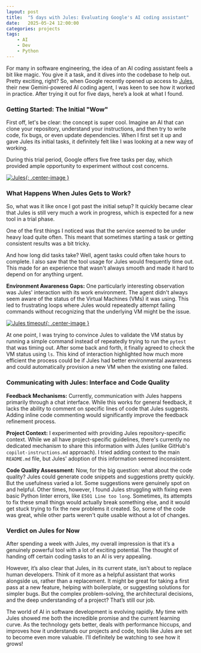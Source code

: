 ```yaml
---
layout: post
title:  "5 days with Jules: Evaluating Google's AI coding assistant"
date:   2025-05-24 12:00:00
categories: projects
tags:
    - AI
    - Dev
    - Python
---
```


For many in software engineering, the idea of an AI coding assistant feels a bit like magic. You give it a task, and it dives into the codebase to help out. Pretty exciting, right? So, when Google recently opened up access to [Jules](http://jules.google), their new Gemini-powered AI coding agent, I was keen to see how it worked in practice. After trying it out for five days, here’s a look at what I found.

### Getting Started: The Initial "Wow"

First off, let's be clear: the concept is super cool. Imagine an AI that can clone your repository, understand your instructions, and then try to write code, fix bugs, or even update dependencies. When I first set it up and gave Jules its initial tasks, it definitely felt like I was looking at a new way of working.

During this trial period, Google offers five free tasks per day, which provided ample opportunity to experiment without cost concerns.

[![Jules]({{site.url}}/assets/jules.png){: .center-image }]({{site.url}}/assets/jules.png)

### What Happens When Jules Gets to Work?

So, what was it like once I got past the initial setup? It quickly became clear that Jules is still very much a work in progress, which is expected for a new tool in a trial phase.

One of the first things I noticed was that the service seemed to be under heavy load quite often. This meant that sometimes starting a task or getting consistent results was a bit tricky.

And how long did tasks take? Well, agent tasks could often take hours to complete. I also saw that the tool usage for Jules would frequently time out. This made for an experience that wasn't always smooth and made it hard to depend on for anything urgent.

**Environment Awareness Gaps:** One particularly interesting observation was Jules' interaction with its work environment. The agent didn't always seem aware of the status of the Virtual Machines (VMs) it was using. This led to frustrating loops where Jules would repeatedly attempt failing commands without recognizing that the underlying VM might be the issue.

[![Jules timeout]({{site.url}}/assets/jules_timeout.png){: .center-image }]({{site.url}}/assets/jules_timeout.png)

At one point, I was trying to convince Jules to validate the VM status by running a simple command instead of repeatedly trying to run the `pytest` that was timing out. After some back and forth, it finally agreed to check the VM status using `ls`. This kind of interaction highlighted how much more efficient the process could be if Jules had better environmental awareness and could automatically provision a new VM when the existing one failed.

### Communicating with Jules: Interface and Code Quality

**Feedback Mechanisms:** Currently, communication with Jules happens primarily through a chat interface. While this works for general feedback, it lacks the ability to comment on specific lines of code that Jules suggests. Adding inline code commenting would significantly improve the feedback refinement process.

**Project Context:** I experimented with providing Jules repository-specific context. While we all have project-specific guidelines, there's currently no dedicated mechanism to share this information with Jules (unlike GitHub's `copilot-instructions.md` approach). I tried adding context to the main `README.md` file, but Jules' adoption of this information seemed inconsistent.

**Code Quality Assessment:** Now, for the big question: what about the code quality? Jules could generate code snippets and suggestions pretty quickly. But the usefulness varied a lot. Some suggestions were genuinely spot on and helpful. Other times, however, I found Jules struggling with fixing even basic Python linter errors, like `E501 Line too long`. Sometimes, its attempts to fix these small things would actually break something else, and it would get stuck trying to fix the new problems it created. So, some of the code was great, while other parts weren't quite usable without a lot of changes.

### Verdict on Jules for Now

After spending a week with Jules, my overall impression is that it’s a genuinely powerful tool with a lot of exciting potential. The thought of handing off certain coding tasks to an AI is very appealing.

However, it’s also clear that Jules, in its current state, isn't about to replace human developers. Think of it more as a helpful assistant that works alongside us, rather than a replacement. It might be great for taking a first pass at a new feature, helping with boilerplate, or suggesting solutions for simpler bugs. But the complex problem-solving, the architectural decisions, and the deep understanding of a project? That’s still our job.

The world of AI in software development is evolving rapidly. My time with Jules showed me both the incredible promise and the current learning curve. As the technology gets better, deals with performance hiccups, and improves how it understands our projects and code, tools like Jules are set to become even more valuable. I’ll definitely be watching to see how it grows!
